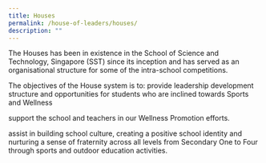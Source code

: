 ```yaml
---
title: Houses
permalink: /house-of-leaders/houses/
description: ""
---
```

The Houses has been in existence in the School of Science and Technology, Singapore (SST) since its inception and has served as an organisational structure for some of the intra-school competitions. 

The objectives of the House system is to:
provide leadership development structure and opportunities for students who are inclined towards Sports and Wellness 

support the school and teachers in our Wellness Promotion efforts.

assist in building school culture, creating a positive school identity and nurturing a sense of fraternity across all levels from Secondary One to Four through sports and outdoor education activities. 
